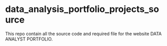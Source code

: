 # data_analysis_portfolio_projects_source
This repo contain all the source code and required file for the website DATA ANALYST PORTFOLIO.
